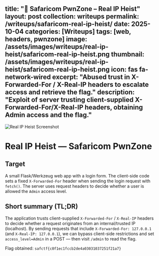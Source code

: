 title: "🧪 Safaricom PwnZone – Real IP Heist"
layout: post
collection: writeups
permalink: /writeups/safaricom-real-ip-heist/
date: 2025-10-04
categories: [Writeups]
tags: [web, headers, pwnzone]
image: /assets/images/writeups/real-ip-heist/safaricom-real-ip-heist.png
thumbnail: /assets/images/writeups/real-ip-heist/safaricom-real-ip-heist.png
icon: fas fa-network-wired
excerpt: "Abused trust in X-Forwarded-For / X-Real-IP headers to escalate access and retrieve the flag."
description: "Exploit of server trusting client-supplied X-Forwarded-For/X-Real-IP headers, obtaining Admin access and the flag."
---

![Real IP Heist Screenshot](/assets/images/writeups/real-ip-heist/safaricom-real-ip-heist.png)

# Real IP Heist — Safaricom PwnZone

## Target
A small Flask/Werkzeug web app with a login form. The client-side code sets a fixed `X-Forwarded-For` header when sending the login request with `fetch()`. The server uses request headers to decide whether a user is allowed the `Admin` access level.

## Short summary (TL;DR)
The application trusts client-supplied `X-Forwarded-For` / `X-Real-IP` headers to decide whether a request originates from an internal/trusted IP (localhost). By sending requests that include `X-Forwarded-For: 127.0.0.1` (and `X-Real-IP: 127.0.0.1`), we can bypass client-side restrictions and set `access_level=Admin` in a POST — then visit `/admin` to read the flag.

Flag obtained: `safctf{c0f1ec1fccb2de4a03031037251f21a7}`
